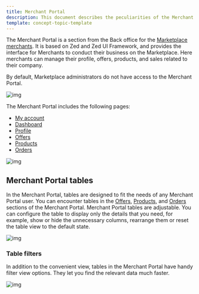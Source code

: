 ```yaml
---
title: Merchant Portal
description: This document describes the peculiarities of the Merchant Portal application.
template: concept-topic-template
---
```


The Merchant Portal is a section from the Back office for the [Marketplace merchants](/docs/pbc/all/merchant-management/{{site.version}}/marketplace/marketplace-merchant-feature-overview/marketplace-merchant-feature-overview.html). It is based on Zed and Zed UI Framework, and provides the interface for Merchants to conduct their business on the Marketplace. Here merchants can manage their profile, offers, products, and sales related to their company.


By default, Marketplace administrators do not have access to the Merchant Portal.

![img](https://spryker.s3.eu-central-1.amazonaws.com/docs/Marketplace/user+guides/Intro+to+the+Spryker+Marketplace/Merchant+Portal/merchant-portal-zed-ui-framework.png)

The Merchant Portal includes the following pages:

- [My account](/docs/marketplace/user/merchant-portal-user-guides/{{site.version}}/my-account/managing-account-details-and-settings.html)
- [Dashboard](/docs/marketplace/user/merchant-portal-user-guides/{{site.version}}/dashboard/managing-merchants-performance-data.html)
- [Profile](/docs/marketplace/user/merchant-portal-user-guides/{{site.version}}/profile/editing-merchants-profile-details.html)
- [Offers](/docs/marketplace/user/merchant-portal-user-guides/{{site.version}}/offers/managing-product-offers.html)
- [Products](/docs/pbc/all/product-information-management/{{site.version}}/marketplace/manage-in-the-merchant-portal/abstract-products/creating-marketplace-abstract-product.html)
- [Orders](/docs/marketplace/user/merchant-portal-user-guides/{{site.version}}/orders/managing-merchant-orders.html)

![img](https://spryker.s3.eu-central-1.amazonaws.com/docs/Marketplace/user+guides/Intro+to+the+Spryker+Marketplace/Merchant+Portal/merchant-portal.gif)

## Merchant Portal tables

In the Merchant Portal, tables are designed to fit the needs of any Merchant Portal user.
You can encounter tables in the [Offers](/docs/marketplace/user/merchant-portal-user-guides/{{site.version}}/offers/managing-product-offers.html), [Products](/docs/pbc/all/product-information-management/{{site.version}}/marketplace/manage-in-the-merchant-portal/abstract-products/creating-marketplace-abstract-product.html), and [Orders](/docs/marketplace/user/merchant-portal-user-guides/{{site.version}}/orders/managing-merchant-orders.html) sections of the Merchant Portal.
Merchant Portal tables are adjustable. You can configure the table to display only the details that you need, for example, show or hide the unnecessary columns, rearrange them or reset the table view to the default state.

![img](https://spryker.s3.eu-central-1.amazonaws.com/docs/Marketplace/user+guides/Intro+to+the+Spryker+Marketplace/Merchant+Portal/merchant-portal-table-view.gif)

### Table filters
In addition to the convenient view, tables in the Merchant Portal have handy filter view options. They let you find the relevant data much faster.

![img](https://spryker.s3.eu-central-1.amazonaws.com/docs/Marketplace/user+guides/Intro+to+the+Spryker+Marketplace/Merchant+Portal/merchant-portal-table-filter.gif)
